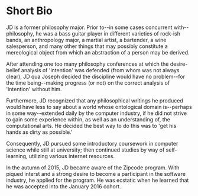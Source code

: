 # Short Bio

JD is a former philosophy major. Prior to--in some cases concurrent
with--philosophy, he was a bass guitar player in different varieties
of rock-ish bands, an anthropology major, a martial artist, a bartender,
a wine salesperson, and many other things that may possibly constitute
a mereological object from which an abstraction of a person may be
derived.

After attending one too many philosophy conferences at which the 
desire-belief analysis of 'intention' was defended (from whom was
not always clear), JD qua Joseph decided the discipline would have
no problem--for the time being--making progress (or not) on the correct
analysis of 'intention' without him.

Furthermore, JD recognized that any philosophical writings he produced
would have less to say about a world whose ontological domain is--perhaps in
some way--extended daily by the computer industry, if he did not strive to
gain some experience within, as well as an understanding of, the computational 
arts. He decided the best way to do this was to 'get his hands as dirty as 
possible.'

Consequently, JD pursued some introductory coursework in computer science
while still at university; then continued studies by way of self-learning,
utilizing various internet resources. 

In the autumn of 2015, JD became aware of the Zipcode program. With piqued
interst and a strong desire to become a participant in the software industry,
he applied for the program. He was ecstatic when he learned that he was 
accepted into the January 2016 cohort. 
